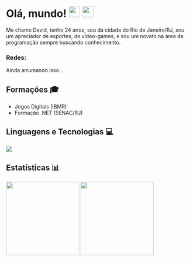 # Olá, mundo! <img src="https://media.giphy.com/media/hvRJCLFzcasrR4ia7z/giphy.gif" width="30px"/> <img src="https://media.giphy.com/media/yo1whaKkz38ME/giphy.gif" width="30px"/>
Me chamo David, tenho 24 anos, sou da cidade do Rio de Janeiro/RJ, sou um apreciador de esportes, de vídeo-games, e sou um novato na área da programação sempre buscando conhecimento.

### Redes:
<div>
  <p>Ainda arrumando isso...</p>
  <!-- <a href="#" target="_blank"><img src="https://img.shields.io/badge/-LinkedIn-%230077B5?style=for-the-badge&logo=linkedin&logoColor=white" target="_blank"></a>
  <a href="#" target="_blank"><img src="https://img.shields.io/badge/-Instagram-%23E4405F?style=for-the-badge&logo=instagram&logoColor=white" target="_blank"></a> -->
</div>

## Formações 🎓
- Jogos Digitais (IBMR)
- Formação .NET (SENAC/RJ)

## Linguagens e Tecnologias 💻
<div>
  <img src="https://skillicons.dev/icons?i=cpp,cs,js,html,css,dotnet&theme=dark">
</div>

## Estatísticas 📊

<div>
  <a href="https://github.com/dbrunxler"></a>
  <img height="200em" src="https://github-readme-stats.vercel.app/api?username=dbrunxler&show_icons=true&include_all_commits=true&line_height=27&theme=dark">
  <img height="200em" src="https://github-readme-stats.vercel.app/api/top-langs/?username=dbrunxler&theme=dark">
</div>
